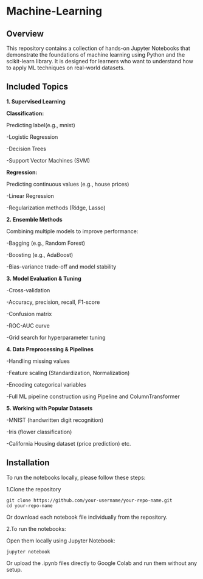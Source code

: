 # Machine-Learning
## Overview
This repository contains a collection of hands-on Jupyter Notebooks that demonstrate the foundations of machine learning using Python and the scikit-learn library. It is designed for learners who want to understand how to apply ML techniques on real-world datasets.

## Included Topics

**1. Supervised Learning**

**Classification:**

Predicting label(e.g., mnist)

-Logistic Regression

-Decision Trees

-Support Vector Machines (SVM)

**Regression:**

Predicting continuous values (e.g., house prices)

-Linear Regression

-Regularization methods (Ridge, Lasso)

**2. Ensemble Methods**
   
Combining multiple models to improve performance:

-Bagging (e.g., Random Forest)

-Boosting (e.g., AdaBoost)

-Bias-variance trade-off and model stability

**3. Model Evaluation & Tuning**

-Cross-validation

-Accuracy, precision, recall, F1-score

-Confusion matrix

-ROC-AUC curve

-Grid search for hyperparameter tuning

**4. Data Preprocessing & Pipelines**

-Handling missing values

-Feature scaling (Standardization, Normalization)

-Encoding categorical variables

-Full ML pipeline construction using Pipeline and ColumnTransformer

**5. Working with Popular Datasets**

-MNIST (handwritten digit recognition)

-Iris (flower classification)

-California Housing dataset (price prediction) etc.

**Installation**
-
To run the notebooks locally, please follow these steps:

1.Clone the repository

```
git clone https://github.com/your-username/your-repo-name.git
cd your-repo-name
```

Or download each notebook file individually from the repository.

2.To run the notebooks:

Open them locally using Jupyter Notebook:

```
jupyter notebook
```

Or upload the .ipynb files directly to Google Colab and run them without any setup.











